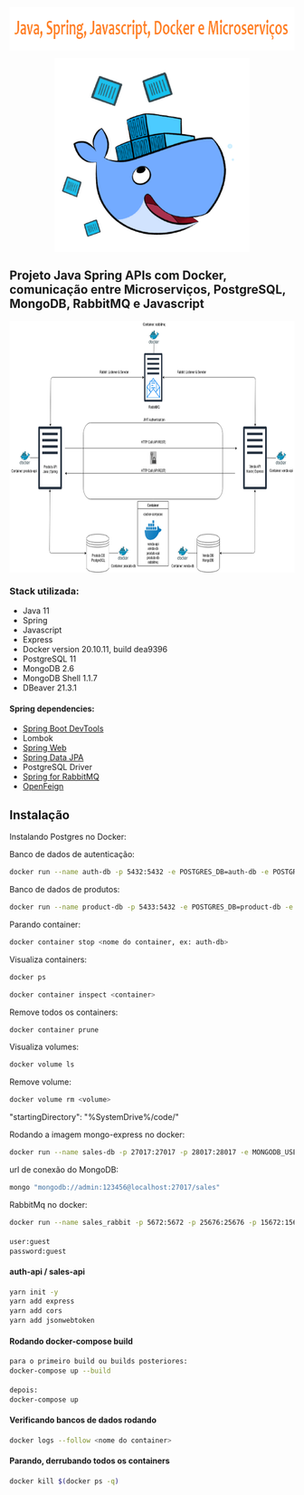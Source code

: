  <p align="center">
        <a href="https://www.linkedin.com/in/all-an/">
            <img align="center" width="781" height="76"  src="/title-md.png" />
        </a>
</p>

<p align="center">
        <a href="https://www.linkedin.com/in/all-an/">
            <img align="center" width="344" height="342"  src="/docker.png" />
        </a>
</p>

## Projeto Java Spring APIs com Docker, comunicação entre Microserviços, PostgreSQL, MongoDB, RabbitMQ e Javascript 

<p align="center">
        <a href="https://www.linkedin.com/in/all-an/">
            <img align="center" width="804" height="444"  src="/diagrama.png" />
        </a>
</p>

### Stack utilizada:
- Java 11
- Spring
- Javascript
- Express
- Docker version 20.10.11, build dea9396
- PostgreSQL 11
- MongoDB 2.6
- MongoDB Shell 1.1.7
- DBeaver 21.3.1

#### Spring dependencies:
- [Spring Boot DevTools](https://docs.spring.io/spring-boot/docs/2.6.1/reference/htmlsingle/#using-boot-devtools)
- Lombok
- [Spring Web](https://docs.spring.io/spring-boot/docs/2.6.1/reference/htmlsingle/#boot-features-developing-web-applications)
- [Spring Data JPA](https://docs.spring.io/spring-boot/docs/2.6.1/reference/htmlsingle/#boot-features-jpa-and-spring-data)
- PostgreSQL Driver 
- [Spring for RabbitMQ](https://docs.spring.io/spring-boot/docs/2.6.1/reference/htmlsingle/#boot-features-amqp)
- [OpenFeign](https://docs.spring.io/spring-cloud-openfeign/docs/current/reference/html/)


## Instalação

Instalando Postgres no Docker:

Banco de dados de autenticação:

```sh
docker run --name auth-db -p 5432:5432 -e POSTGRES_DB=auth-db -e POSTGRES_USER=admin -e POSTGRES_PASSWORD=123456 postgres:11
```

Banco de dados de produtos:

```sh
docker run --name product-db -p 5433:5432 -e POSTGRES_DB=product-db -e POSTGRES_USER=admin -e POSTGRES_PASSWORD=123456 postgres:11
```

Parando container:

```sh
docker container stop <nome do container, ex: auth-db>
```

Visualiza containers:

```sh
docker ps
```

```sh
docker container inspect <container> 
```

Remove todos os containers:

```sh
docker container prune
```

Visualiza volumes:

```sh
docker volume ls
```
Remove volume:

```sh
docker volume rm <volume>
```

"startingDirectory": "%SystemDrive%/code/"

Rodando a imagem mongo-express no docker:

```sh
docker run --name sales-db -p 27017:27017 -p 28017:28017 -e MONGODB_USER="admin" -e MONGODB_DATABASE="sales" -e MONGODB_PASS="123456" tutum/mongodb
```

url de conexão do MongoDB:

```sh
mongo "mongodb://admin:123456@localhost:27017/sales"
```

RabbitMq no docker:

```sh
docker run --name sales_rabbit -p 5672:5672 -p 25676:25676 -p 15672:15672 rabbitmq:3-management

user:guest 
password:guest
```

#### auth-api / sales-api

```sh
yarn init -y
yarn add express
yarn add cors
yarn add jsonwebtoken

```

#### Rodando docker-compose build
```sh
para o primeiro build ou builds posteriores:
docker-compose up --build

depois:
docker-compose up
```

#### Verificando bancos de dados rodando
```sh
docker logs --follow <nome do container>
```

#### Parando, derrubando todos os containers
```sh
docker kill $(docker ps -q)
```




